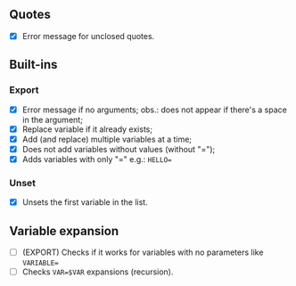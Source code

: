 ## Quotes
- [x] Error message for unclosed quotes.

## Built-ins
### Export
- [x] Error message if no arguments;
	obs.: does not appear if there's a space in the argument;
- [x] Replace variable if it already exists; 
- [x] Add (and replace) multiple variables at a time;
- [x] Does not add variables without values (without "=");
- [x] Adds variables with only "=" e.g.: `HELLO=`

### Unset
- [x] Unsets the first variable in the list.

## Variable expansion
- [ ]  (EXPORT) Checks if it works for variables with no parameters like `VARIABLE=`
- [ ]  Checks `VAR=$VAR` expansions (recursion).